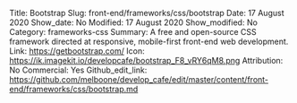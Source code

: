 Title: Bootstrap
Slug: front-end/frameworks/css/bootstrap
Date: 17 August 2020
Show_date: No
Modified: 17 August 2020
Show_modified: No
Category: frameworks-css
Summary: A free and open-source CSS framework directed at responsive, mobile-first front-end web development.
Link: https://getbootstrap.com/
Icon: https://ik.imagekit.io/developcafe/bootstrap_F8_vRY6qM8.png
Attribution: No
Commercial: Yes
Github_edit_link: https://github.com/melboone/develop_cafe/edit/master/content/front-end/frameworks/css/bootstrap.md